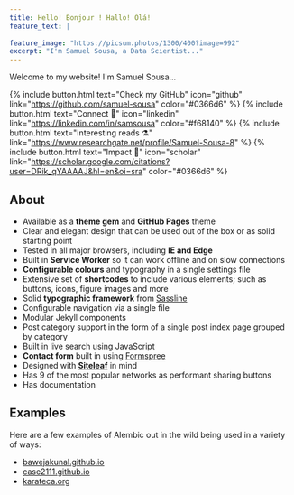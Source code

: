 ```yaml
---
title: Hello! Bonjour ! Hallo! Olá!
feature_text: |
  
feature_image: "https://picsum.photos/1300/400?image=992"
excerpt: "I'm Samuel Sousa, a Data Scientist..."
---
```


Welcome to my website! I'm Samuel Sousa...

{% include button.html text="Check my GitHub" icon="github" link="https://github.com/samuel-sousa" color="#0366d6" %} {% include button.html text="Connect 🚀" icon="linkedin" link="https://linkedin.com/in/samsousa" color="#f68140" %} {% include button.html text="Interesting reads ⚗️" link="https://www.researchgate.net/profile/Samuel-Sousa-8" %} {% include button.html text="Impact 🔎" icon="scholar" link="https://scholar.google.com/citations?user=DRik_qYAAAAJ&hl=en&oi=sra" color="#0366d6" %}

## About

- Available as a **theme gem** and **GitHub Pages** theme
- Clear and elegant design that can be used out of the box or as solid starting point
- Tested in all major browsers, including **IE and Edge**
- Built in **Service Worker** so it can work offline and on slow connections
- **Configurable colours** and typography in a single settings file
- Extensive set of **shortcodes** to include various elements; such as buttons, icons, figure images and more
- Solid **typographic framework** from [Sassline](https://sassline.com/)
- Configurable navigation via a single file
- Modular Jekyll components
- Post category support in the form of a single post index page grouped by category
- Built in live search using JavaScript
- **Contact form** built in using [Formspree](https://formspree.io/)
- Designed with **[Siteleaf](https://www.siteleaf.com/)** in mind
- Has 9 of the most popular networks as performant sharing buttons
- Has documentation

## Examples

Here are a few examples of Alembic out in the wild being used in a variety of ways:

- [bawejakunal.github.io](https://bawejakunal.github.io/)
- [case2111.github.io](https://case2111.github.io/)
- [karateca.org](https://www.karateca.org/)
